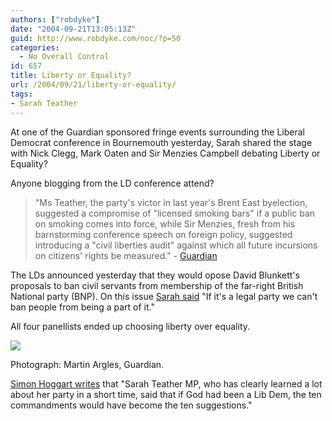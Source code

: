 ```yaml
---
authors: ["robdyke"]
date: "2004-09-21T13:05:13Z"
guid: http://www.robdyke.com/noc/?p=50
categories:
  - No Overall Control
id: 657
title: Liberty or Equality?
url: /2004/09/21/liberty-or-equality/
tags:
- Sarah Teather
---
```

At one of the Guardian sponsored fringe events surrounding the Liberal Democrat conference in Bournemouth yesterday, Sarah shared the stage with Nick Clegg, Mark Oaten and Sir Menzies Campbell debating Liberty or Equality?

Anyone blogging from the LD conference attend?

> "Ms Teather, the party's victor in last year's Brent East byelection, suggested a compromise of "licensed smoking bars" if a public ban on smoking comes into force, while Sir Menzies, fresh from his barnstorming conference speech on foreign policy, suggested introducing a "civil liberties audit" against which all future incursions on citizens' rights be measured." - [Guardian](http://politics.guardian.co.uk/libdems2004/story/0,14992,1308857,00.html)

The LDs announced yesterday that they would opose David Blunkett's proposals to ban civil servants from membership of the far-right British National party (BNP). On this issue [Sarah said](http://politics.guardian.co.uk/farright/story/0,11375,1309252,00.html) "If it's a legal party we can't ban people from being a part of it."

All four panellists ended up choosing liberty over equality.

![](http://image.guardian.co.uk/sys-images/Politics/Pix/pictures/2004/09/20/teatherArglesart.jpg)
  
Photograph: Martin Argles, Guardian.

[Simon Hoggart writes](http://politics.guardian.co.uk/backbench/comment/0,14158,1309159,00.html) that "Sarah Teather MP, who has clearly learned a lot about her party in a short time, said that if God had been a Lib Dem, the ten commandments would have become the ten suggestions."